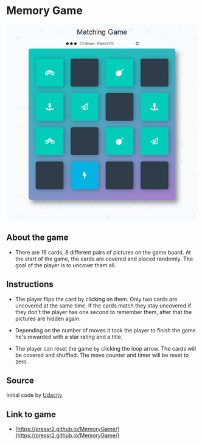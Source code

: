 # Memory Game
![my screenshot](img/Untitled5.PNG "Game screen")
## About the game

* There are 16 cards, 8 different pairs of pictures on the game board. At the start of the game, the cards are covered and placed randomly. The goal of the player is to uncover them all.

## Instructions
* The player flips the card by clicking on them. Only two cards are uncovered at the same time. If the cards match they stay uncovered if they don't the player has one second to remember them, after that the pictures are hidden again.

* Depending on the number of moves it took the player to finish the game he's rewarded with a star rating and a title.

* The player can reset the game by clicking the loop arrow. The cards will be covered and shuffled. The move counter and timer will be reset to zero.

## Source
Initial code by [Udacity](https://github.com/udacity/fend-project-memory-game)
## Link to game

* [https://pressr2.github.io/MemoryGame/](https://pressr2.github.io/MemoryGame/)
